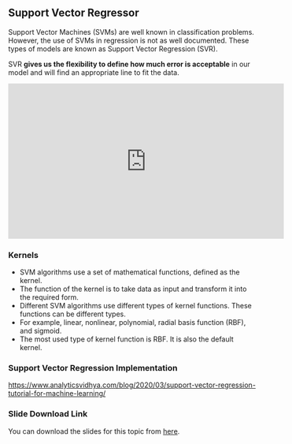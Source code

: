## Support Vector Regressor

Support Vector Machines (SVMs) are well known in classification problems. However, the use of SVMs in regression is not as well documented. These types of models are known as Support Vector Regression (SVR).

SVR **gives us the flexibility to define how much error is acceptable** in our model and will find an appropriate line to fit the data.







<iframe width="560" height="315" src="https://www.youtube.com/embed/-EjQWqHMsog" title="YouTube video player" frameborder="0" allow="accelerometer; autoplay; clipboard-write; encrypted-media; gyroscope; picture-in-picture" allowfullscreen></iframe>









### Kernels

* SVM algorithms use a set of mathematical functions, defined as the kernel.
* The function of the kernel is to take data as input and transform it into the required form.
* Different SVM algorithms use different types of kernel functions. These functions can be different types.
* For example, linear, nonlinear, polynomial, radial basis function (RBF), and sigmoid.
* The most used type of kernel function is RBF. It is also the
default kernel.

### Support Vector Regression Implementation

https://www.analyticsvidhya.com/blog/2020/03/support-vector-regression-tutorial-for-machine-learning/

### Slide Download Link

You can download the slides for this topic from [here](
https://docs.google.com/presentation/d/17geHykDZnwjcO3KkPlvJdeMXSfwHOBCS4yb9JMyFl-Q/edit?usp=sharing).